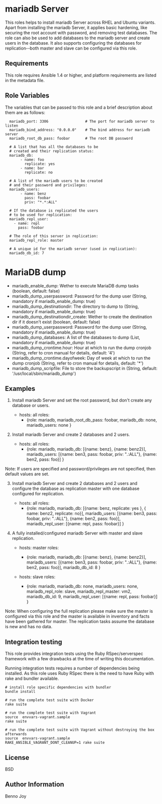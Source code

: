 mariadb Server
============

This roles helps to install mariadb Server across RHEL and Ubuntu variants.
Apart from installing the mariadb Server, it applies basic hardening, like
securing the root account with password, and removing test databases. The role
can also be used to add databases to the mariadb server and create users in the
database. It also supports configuring the databases for replication--both
master and slave can be configured via this role.

Requirements
------------

This role requires Ansible 1.4 or higher, and platform requirements are listed
in the metadata file.

Role Variables
--------------

The variables that can be passed to this role and a brief description about
them are as follows:

      mariadb_port: 3306                 # The port for mariadb server to listen
      mariadb_bind_address: "0.0.0.0"    # The bind address for mariadb server
      mariadb_root_db_pass: foobar       # The root DB password

      # A list that has all the databases to be
      # created and their replication status:
      mariadb_db:
           - name: foo
             replicate: yes
           - name: bar
             replicate: no

      # A list of the mariadb users to be created
      # and their password and privileges:
      mariadb_users:
           - name: benz
             pass: foobar
             priv: "*.*:ALL"

      # If the database is replicated the users
      # to be used for replication:
      mariadb_repl_user:
        - name: repl
          pass: foobar

      # The role of this server in replication:
      mariadb_repl_role: master

      # A unique id for the mariadb server (used in replication):
      mariadb_db_id: 7

# MariaDB dump

* mariadb_enable_dump: Wether to execute MariaDB dump tasks (boolean, default: false)
* mariadb_dump_userpassword: Password for the dump user (String, mandatory if mariadb_enable_dump: true)
* mariadb_dump_destinationdir: The directory to dump to (String, mandatory if mariadb_enable_dump: true)
* mariadb_dump_destinationdir_create: Wether to create the destination dir if it doesn't exist (boolean, default: false)
* mariadb_dump_userpassword: Password for the dump user (String, mandatory if mariadb_enable_dump: true)
* mariadb_dump_databases: A list of the databases to dump (List, mandatory if mariadb_enable_dump: true)
* mariadb_dump_crontime.hour: Hour at which to run the dump cronjob (String, refer to cron manual for details, default: '4')
* mariadb_dump_crontime.dayofweek: Day of week at which to run the dump cronjob (String, refer to cron manual for details, default: '*')
* mariadb_dump_scripfile: File to store the backupscript in (String, default: '/usr/local/sbin/mariadb_dump')

Examples
--------

1) Install mariadb Server and set the root password, but don't create any
database or users.

      - hosts: all
        roles:
        - {role: mariadb, mariadb_root_db_pass: foobar, mariadb_db: none, mariadb_users: none }

2) Install mariadb Server and create 2 databases and 2 users.

      - hosts: all
        roles:
         - {role: mariadb, mariadb_db: [{name: benz},
                                    {name: benz2}],
            mariadb_users: [{name: ben3, pass: foobar, priv: "*.*:ALL"},
                          {name: ben2, pass: foo}] }

Note: If users are specified and password/privileges are not specified, then
default values are set.

3) Install mariadb Server and create 2 databases and 2 users and configure the
database as replication master with one database configured for replication.

      - hosts: all
        roles:
         - {role: mariadb, mariadb_db: [{name: benz, replicate: yes },
                                    { name: benz2, replicate: no}],
                         mariadb_users: [{name: ben3, pass: foobar, priv: "*.*:ALL"},
                                       {name: ben2, pass: foo}],
                         mariadb_repl_user: [{name: repl, pass: foobar}] }

4) A fully installed/configured mariadb Server with master and slave
replication.

      - hosts: master
        roles:
         - {role: mariadb, mariadb_db: [{name: benz}, {name: benz2}],
                         mariadb_users: [{name: ben3, pass: foobar, priv: "*.*:ALL"},
                                       {name: ben2, pass: foo}],
                         mariadb_db_id: 8 }

      - hosts: slave
        roles:
         - {role: mariadb, mariadb_db: none, mariadb_users: none,
                  mariadb_repl_role: slave, mariadb_repl_master: vm2,
                  mariadb_db_id: 9, mariadb_repl_user: [{name: repl, pass: foobar}] }

Note: When configuring the full replication please make sure the master is
configured via this role and the master is available in inventory and facts
have been gathered for master. The replication tasks assume the database is
new and has no data.

## Integration testing

This role provides integration tests using the Ruby RSpec/serverspec framework
with a few drawbacks at the time of writing this documentation.

Running integration tests requires a number of dependencies being
installed. As this role uses Ruby RSpec there is the need to have
Ruby with rake and bundler available.

    # install role specific dependencies with bundler
    bundle install

<!-- -->

    # run the complete test suite with Docker
    rake suite

<!-- -->

    # run the complete test suite with Vagrant
    source  envvars-vagrant.sample
    rake suite

    # run the complete test suite with Vagrant without destroying the box afterwards
    source  envvars-vagrant.sample
    RAKE_ANSIBLE_VAGRANT_DONT_CLEANUP=1 rake suite




License
-------

BSD

Author Information
------------------

Benno Joy

<!-- vim: set nofen ts=4 sw=4 et: -->
